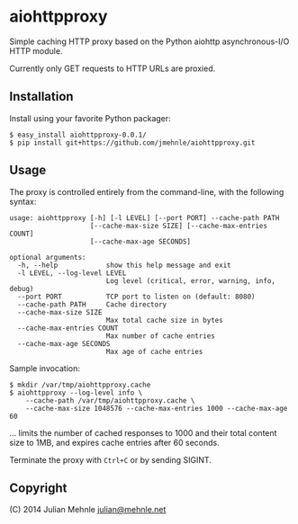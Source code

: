 aiohttpproxy
============

Simple caching HTTP proxy based on the Python aiohttp asynchronous-I/O HTTP module.

Currently only GET requests to HTTP URLs are proxied.

Installation
------------

Install using your favorite Python packager:

    $ easy_install aiohttpproxy-0.0.1/
    $ pip install git+https://github.com/jmehnle/aiohttpproxy.git

Usage
-----

The proxy is controlled entirely from the command-line, with the following syntax:

    usage: aiohttpproxy [-h] [-l LEVEL] [--port PORT] --cache-path PATH
                        [--cache-max-size SIZE] [--cache-max-entries COUNT]
                        [--cache-max-age SECONDS]

    optional arguments:
      -h, --help            show this help message and exit
      -l LEVEL, --log-level LEVEL
                            Log level (critical, error, warning, info, debug)
      --port PORT           TCP port to listen on (default: 8080)
      --cache-path PATH     Cache directory
      --cache-max-size SIZE
                            Max total cache size in bytes
      --cache-max-entries COUNT
                            Max number of cache entries
      --cache-max-age SECONDS
                            Max age of cache entries

Sample invocation:

    $ mkdir /var/tmp/aiohttpproxy.cache
    $ aiohttpproxy --log-level info \
        --cache-path /var/tmp/aiohttpproxy.cache \
        --cache-max-size 1048576 --cache-max-entries 1000 --cache-max-age 60

... limits the number of cached responses to 1000 and their total content size to 1MB, and expires cache entries after 60 seconds.

Terminate the proxy with `Ctrl+C` or by sending SIGINT.

Copyright
---------

(C) 2014 Julian Mehnle <julian@mehnle.net>
